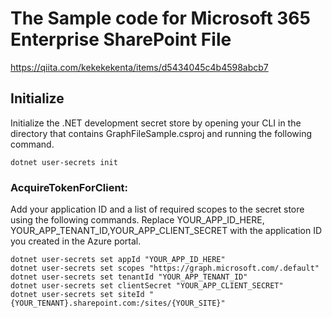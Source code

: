
# The Sample code for Microsoft 365 Enterprise SharePoint File

https://qiita.com/kekekekenta/items/d5434045c4b4598abcb7

## Initialize
Initialize the .NET development secret store by opening your CLI in the directory that contains GraphFileSample.csproj and running the following command.
```
dotnet user-secrets init
```
### AcquireTokenForClient:
Add your application ID and a list of required scopes to the secret store using the following commands. Replace YOUR_APP_ID_HERE, YOUR_APP_TENANT_ID,YOUR_APP_CLIENT_SECRET with the application ID you created in the Azure portal.
```
dotnet user-secrets set appId "YOUR_APP_ID_HERE"
dotnet user-secrets set scopes "https://graph.microsoft.com/.default"
dotnet user-secrets set tenantId "YOUR_APP_TENANT_ID"
dotnet user-secrets set clientSecret "YOUR_APP_CLIENT_SECRET"
dotnet user-secrets set siteId "{YOUR_TENANT}.sharepoint.com:/sites/{YOUR_SITE}"
```
